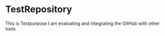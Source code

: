 TestRepository
==============

This is Testpurpose I am evaluating and integrating the GitHub with other tools

